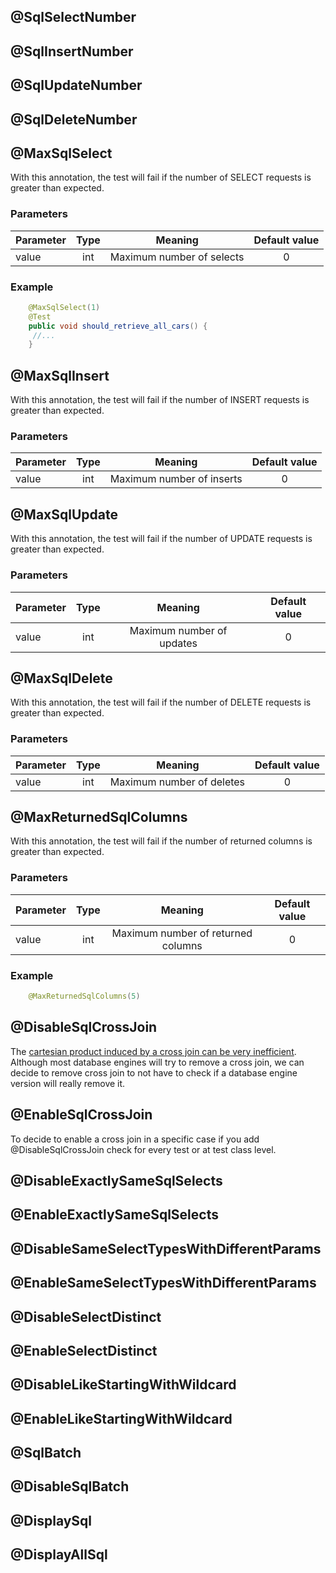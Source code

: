 ## @SqlSelectNumber

## @SqlInsertNumber


## @SqlUpdateNumber

## @SqlDeleteNumber

## @MaxSqlSelect
With this annotation, the test will fail if the number of SELECT requests is greater than expected. 
### Parameters 
|Parameter  |Type| Meaning                   | Default value  |
| -------- |:---:|:-------------------------:|:--------------:|
| value    | int |Maximum number of selects  |        0       |

### Example
```java
    @MaxSqlSelect(1)
    @Test
    public void should_retrieve_all_cars() {	
     //...
    }
```
## @MaxSqlInsert
With this annotation, the test will fail if the number of INSERT requests is greater than expected. 
### Parameters
|Parameter  |Type| Meaning                   | Default value  |
| -------- |:---:|:-------------------------:|:--------------:|
| value    | int |Maximum number of inserts  |        0       |
## @MaxSqlUpdate
With this annotation, the test will fail if the number of UPDATE requests is greater than expected. 
### Parameters
|Parameter  |Type| Meaning                   | Default value  |
| -------- |:---:|:-------------------------:|:--------------:|
| value    | int |Maximum number of updates  |        0       |
## @MaxSqlDelete
With this annotation, the test will fail if the number of DELETE requests is greater than expected. 
### Parameters
|Parameter  |Type| Meaning                   | Default value  |
| -------- |:---:|:-------------------------:|:--------------:|
| value    | int |Maximum number of deletes  |        0       |

## @MaxReturnedSqlColumns

With this annotation, the test will fail if the number of returned columns is greater than expected.
### Parameters 
|Parameter  |Type| Meaning                             | Default value  |
| --------  |:---:|:----------------------------------:|:--------------:|
| value     | int |Maximum number of returned columns  |        0       |
### Example
```java
    @MaxReturnedSqlColumns(5)
```
## @DisableSqlCrossJoin
 The [cartesian product induced by a cross join can be very inefficient](https://vladmihalcea.com/hibernate-facts-always-check-criteria-api-sql-queries/). Although most database engines will try to remove a cross join, we can decide to remove cross join to not have to check if a database engine version will really remove it.
 
## @EnableSqlCrossJoin
To decide to enable a cross join in a specific case if you add @DisableSqlCrossJoin check for every test or at test class level.

## @DisableExactlySameSqlSelects

## @EnableExactlySameSqlSelects

## @DisableSameSelectTypesWithDifferentParams

## @EnableSameSelectTypesWithDifferentParams

## @DisableSelectDistinct

## @EnableSelectDistinct

## @DisableLikeStartingWithWildcard

## @EnableLikeStartingWithWildcard

## @SqlBatch

## @DisableSqlBatch

## @DisplaySql

## @DisplayAllSql
